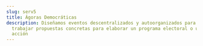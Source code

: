 ```yaml
---
slug: serv5
title: Ágoras Democráticas
description: Diseñamos eventos descentralizados y autoorganizados para debatir y
  trabajar propuestas concretas para elaborar un programa electoral o un plan de
  acción
---
```

